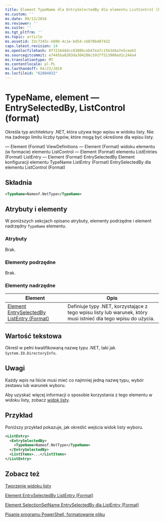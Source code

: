 ```yaml
---
title: Element TypeName dla EntrySelectedBy dla elementu ListControl (Format) | Dokumentacja firmy Microsoft
ms.custom: ''
ms.date: 09/13/2016
ms.reviewer: ''
ms.suite: ''
ms.tgt_pltfrm: ''
ms.topic: article
ms.assetid: 33c7345c-b808-4c1e-bd54-cb870b407432
caps.latest.revision: 14
ms.openlocfilehash: 0f7216d4dcc0380bceb47ea7c15b3d4a7e5ceeb2
ms.sourcegitcommit: e7445ba8203da304286c591ff513900ad1c244a4
ms.translationtype: MT
ms.contentlocale: pl-PL
ms.lasthandoff: 04/23/2019
ms.locfileid: "62084032"
---
```

# <a name="typename-element-for-entryselectedby-for-listcontrol-format"></a>TypeName, element — EntrySelectedBy, ListControl (format)

Określa typ architektury .NET, która używa tego wpisu w widoku listy. Nie ma żadnego limitu liczby typów, które mogą być określone dla wpisu listy.

— Element (Format) ViewDefinitions — Element (Format) widoku elementu (w formacie) elementu ListControl — Element (Format) elementu ListEntries (Format) ListEntry — Element (Format) EntrySelectedBy Element konfiguracji elementu TypeName ListEntry (Format) EntrySelectedBy dla elementu ListControl (Format)

## <a name="syntax"></a>Składnia

```xml
<TypeName>Nameof.NetType</TypeName>
```

## <a name="attributes-and-elements"></a>Atrybuty i elementy

W poniższych sekcjach opisano atrybuty, elementy podrzędne i element nadrzędny `TypeName` elementu.

### <a name="attributes"></a>Atrybuty

Brak.

### <a name="child-elements"></a>Elementy podrzędne

Brak.

### <a name="parent-elements"></a>Elementy nadrzędne

|Element|Opis|
|-------------|-----------------|
|[Element EntrySelectedBy ListEntry (Format)](./entryselectedby-element-for-listentry-for-listcontrol-format.md)|Definiuje typy .NET, korzystające z tego wpisu listy lub warunek, który musi istnieć dla tego wpisu do użycia.|

## <a name="text-value"></a>Wartość tekstowa

Określ w pełni kwalifikowaną nazwę typu .NET, taki jak `System.IO.DirectoryInfo`.

## <a name="remarks"></a>Uwagi

Każdy wpis na liście musi mieć co najmniej jedną nazwę typu, wybór zestawu lub warunek wyboru.

Aby uzyskać więcej informacji o sposobie korzystania z tego elementu w widoku listy, zobacz [widok listy](./creating-a-list-view.md).

## <a name="example"></a>Przykład

Poniższy przykład pokazuje, jak określić wejścia widok listy wyboru.

```xml
<ListEntry>
  <EntrySelectedBy>
    <TypeName>Nameof.NetType</TypeName>
  </EntrySelectedBy>
  <ListItems>...</ListItems>
</ListEntry>
```

## <a name="see-also"></a>Zobacz też

[Tworzenie widoku listy](./creating-a-list-view.md)

[Element EntrySelectedBy ListEntry (Format)](./entryselectedby-element-for-listentry-for-listcontrol-format.md)

[Element SelectionSetName EntrySelectedBy dla ListEntry (Format)](./selectionsetname-element-for-entryselectedby-for-listcontrol-format.md)

[Pisanie programu PowerShell, formatowanie pliku](./writing-a-powershell-formatting-file.md)
